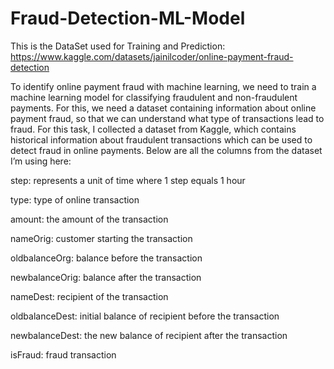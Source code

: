 # Fraud-Detection-ML-Model

This is the DataSet used for Training and Prediction: https://www.kaggle.com/datasets/jainilcoder/online-payment-fraud-detection

To identify online payment fraud with machine learning, we need to train a machine learning model for classifying fraudulent and non-fraudulent payments. For this, we need a dataset containing information about online payment fraud, so that we can understand what type of transactions lead to fraud. For this task, I collected a dataset from Kaggle, which contains historical information about fraudulent transactions which can be used to detect fraud in online payments. Below are all the columns from the dataset I’m using here:

step: represents a unit of time where 1 step equals 1 hour

type: type of online transaction

amount: the amount of the transaction

nameOrig: customer starting the transaction

oldbalanceOrg: balance before the transaction

newbalanceOrig: balance after the transaction

nameDest: recipient of the transaction

oldbalanceDest: initial balance of recipient before the transaction

newbalanceDest: the new balance of recipient after the transaction

isFraud: fraud transaction
